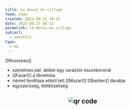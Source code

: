 ```yaml
---
title: Le Devin du village
feed: show
created: 2023-08-21 20:35
date: 2023-08-27 08:12
permalink: le-devin-du-village
subject:
  - zenetöri
type:
  - mű
---
```

[[Rousseau]]

- szerelmes pár, akiket egy varázsló összeboronál
- [[Favart]] a librettista
- német fordítása ebből lett [[Mozart]] [[Bastien]] darabja
- egyszerűség, életközeliség





## <p style="text-align: center;"><img src="https://chart.googleapis.com/chart?cht=qr&chl=https://notes.andrasdenes.com/le-devin-du-village&chs=180x180&choe=UTF-8&chld=L|2" alt="qr code"></p>

